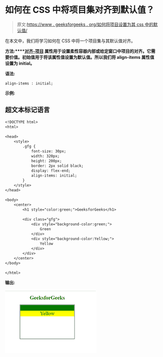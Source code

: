 # 如何在 CSS 中将项目集对齐到默认值？

> 原文:[https://www . geeksforgeeks . org/如何将项目设置为其 css 中的默认值/](https://www.geeksforgeeks.org/how-to-align-item-set-to-its-default-value-in-css/)

在本文中，我们将学习如何在 CSS 中将一个项目集与其默认值对齐。

**方法:****[**对齐-项目**](https://www.geeksforgeeks.org/css-align-items-property/) 属性用于设置柔性容器内部或给定窗口中项目的对齐。它需要价值。初始值用于将该属性值设置为默认值。所以我们将 align-items 属性值设置为 initial。**

****语法:****

```
align-items : initial;
```

****示例:****

## **超文本标记语言**

```
<!DOCTYPE html>
<html>

<head>
    <style>
        .gfg {
            font-size: 30px;
            width: 320px;
            height: 200px;
            border: 2px solid black;
            display: flex-end;
            align-items: initial;
        }
    </style>
</head>

<body>
    <center>
        <h1 style="color:green;">GeeksforGeeks</h1>

        <div class="gfg">
            <div style="background-color:green;">
                Green
            </div>
            <div style="background-color:Yellow;">
                Yellow
            </div>
        </div>
    </center>
</body>

</html>
```

****输出:****

**![](img/a73a35b2d349a118f20f0b33df2d3b12.png)**